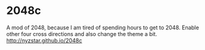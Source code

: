 # 2048c
A mod of 2048, because I am tired of spending hours to get to 2048.
Enable other four cross directions and also change the theme a bit.
http://nyzstar.github.io/2048c
